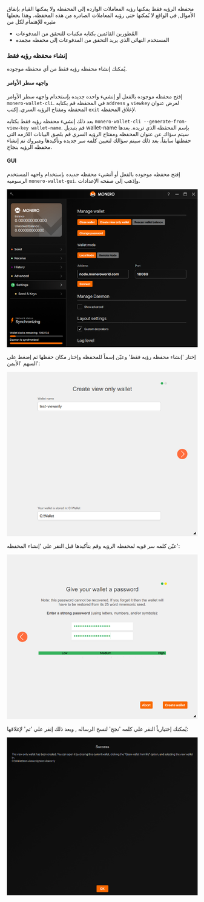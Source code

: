 محفظه الرؤيه فقط يمكنها رؤيه المعاملات الوارده إلي المحفظه ولا يمكنها القيام بإنفاق الأموال, في الواقع لا يُمكنها حتي رؤيه المعاملات الصادره من هذه المحفظه. وهذا يجعلها مثيره للإهتمام لكل من 

* المُطورين القائمين بكتابه مكتبات للتحقق من المدفوعات
* المستخدم النهائي الذي يريد التحقق من المدفوعات إلي محفظه مجمده

### إنشاء محفظه رؤيه فقط

يُمكنك إنشاء محفظه رؤيه فقط من أي محفظه موجوده.

#### واجهه سطر الأوامر

إفتح محفظه موجوده بالفعل أو إنشيء واحده جديده بإستخدام واجهه سطر الأوامر `monero-wallet-cli`. في المحفظه قم بكتابه `address` و `viewkey` لعرض عنوان المحفظه ومفتاح الرؤيه السري. إكتب `exit` لإغلاق المحفظه.

بعد ذلك إنشيء محفظه رؤيه فقط بكتابه `monero-wallet-cli --generate-from-view-key wallet-name`.  قم بتبديل wallet-name بإسم المحفظه الذي تريده. بعدها سيتم سؤاك عن عنوان المحفظه ومفتاح الرؤيه السري قم بلصق البيانات اللازمه التي حفظتها سابقاً. بعد ذلك سيتم سؤالك لتعيين كلمه سر جديده وتأكيدها ومبروك تم إنشاء محفظه الرؤيه بنجاح.

#### GUI

إفتح محفظه موجوده بالفعل أو أنشيء محفظه جديده بإستخدام واجهه المستخدم الرسوميه `monero-wallet-gui`. وإذهب إلي صفحه الإعدادات.

![settings](png/view-only/settings.png)

إختار 'إنشاء محفظه رؤيه فقط' وعيّن إسماً للمحفظه وإختار مكان حفظها ثم إضغط علي السهم 'الأيمن':

![create-view-only](png/view-only/create-view-only.png)

عيّن كلمه سر قويه لمحفظه الرؤيه وقم بتأكيدها قبل النقر علي 'إنشاء المحفظه':

![wallet-password](png/view-only/wallet-password.png)

يُمكنك إختيارياً النقر علي كلمه 'نجح' لنسخ الرساله , وبعد ذلك إنقر علي 'تم' لإغلاقها:

![Success](png/view-only/Success.png)
